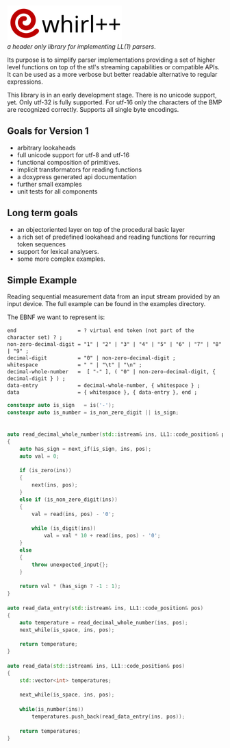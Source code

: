 ![whirl++](assets/images/logo.svg)<br/>
_a header only library for implementing LL(1) parsers_. 

Its purpose is to simplify parser implementations providing a set of higher level functions on top
of the stl's streaming capabilities or compatible APIs. It can be used as a more verbose but better readable alternative to regular expressions.

This library is in an early development stage.
There is no unicode support, yet. Only utf-32 is fully supported. For utf-16 only the characters of
the BMP are recognized correctly. Supports all single byte encodings.

## Goals for Version 1
- arbitrary lookaheads
- full unicode support for utf-8 and utf-16
- functional composition of primitives.
- implicit transformators for reading functions
- a doxypress generated api documentation
- further small examples
- unit tests for all components 

## Long term goals
- an objectoriented layer on top of the procedural basic layer
- a rich set of predefined lookahead and reading functions for recurring token sequences
- support for lexical analysers.
- some more complex examples.


## Simple Example
Reading sequential measurement data from an input stream provided by an input device. The full
example can be found in the examples directory.

The EBNF we want to represent is:

```
end                    = ? virtual end token (not part of the character set) ? ;
non-zero-decimal-digit = "1" | "2" | "3" | "4" | "5" | "6" | "7" | "8" | "9" ;
decimal-digit          = "0" | non-zero-decimal-digit ;
whitespace             = " " | "\t" | "\n" ;
decimal-whole-number   =  [ "-" ], ( "0" | non-zero-decimal-digit, { decimal-digit } ) ;
data-entry             = decimal-whole-number, { whitespace } ;
data                   = { whitespace }, { data-entry }, end ;
```

```C++
constexpr auto is_sign   = is('-');
constexpr auto is_number = is_non_zero_digit || is_sign;


auto read_decimal_whole_number(std::istream& ins, LL1::code_position& pos)
{
    auto has_sign = next_if(is_sign, ins, pos);
    auto val = 0;

    if (is_zero(ins))
    {
        next(ins, pos);
    }
    else if (is_non_zero_digit(ins))
    {
        val = read(ins, pos) - '0';

        while (is_digit(ins))
            val = val * 10 + read(ins, pos) - '0';
    }
    else
    {
        throw unexpected_input{};
    }

    return val * (has_sign ? -1 : 1);
}

auto read_data_entry(std::istream& ins, LL1::code_position& pos)
{
    auto temperature = read_decimal_whole_number(ins, pos);
    next_while(is_space, ins, pos);

    return temperature;
}

auto read_data(std::istream& ins, LL1::code_position& pos)
{
    std::vector<int> temperatures;

    next_while(is_space, ins, pos);

    while(is_number(ins))
        temperatures.push_back(read_data_entry(ins, pos));

    return temperatures;
}
```

